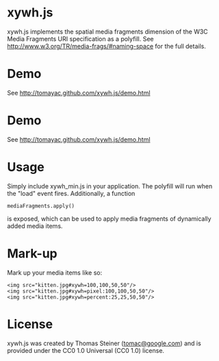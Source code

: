 xywh.js
=======

xywh.js implements the spatial media fragments dimension of the W3C Media Fragments URI specification as a polyfill. See http://www.w3.org/TR/media-frags/#naming-space for the full details.

Demo
====

See http://tomayac.github.com/xywh.js/demo.html

Demo
====

See http://tomayac.github.com/xywh.js/demo.html

Usage
=====

Simply include xywh_min.js in your application. The polyfill will run when the "load" event fires. Additionally, a function

    mediaFragments.apply()

is exposed, which can be used to apply media fragments of dynamically added media items.

Mark-up
=======

Mark up your media items like so:

    <img src="kitten.jpg#xywh=100,100,50,50"/>
    <img src="kitten.jpg#xywh=pixel:100,100,50,50"/>
    <img src="kitten.jpg#xywh=percent:25,25,50,50"/>

License
=======

xywh.js was created by Thomas Steiner (tomac@google.com) and is provided under the CC0 1.0 Universal (CC0 1.0) license.
